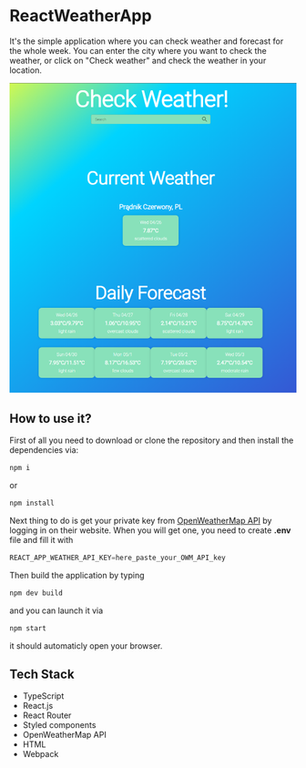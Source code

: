 # ReactWeatherApp

It's the simple application where you can check weather and forecast for the whole week.
You can enter the city where you want to check the weather, or click on "Check weather" and check the weather in your location.

![](assets/WeatherApp.png)

## How to use it?

First of all you need to download or clone the repository and then install the dependencies via:

```bash
npm i
```

or

```bash
npm install
```

Next thing to do is get your private key from [OpenWeatherMap API](https://openweathermap.org/api) by logging in on their website.
When you will get one, you need to create **.env** file and fill it with

```python
REACT_APP_WEATHER_API_KEY=here_paste_your_OWM_API_key
```

Then build the application by typing

```bash
npm dev build
```

and you can launch it via

```bash
npm start
```

it should automaticly open your browser.

## Tech Stack

- TypeScript
- React.js
- React Router
- Styled components
- OpenWeatherMap API
- HTML
- Webpack
